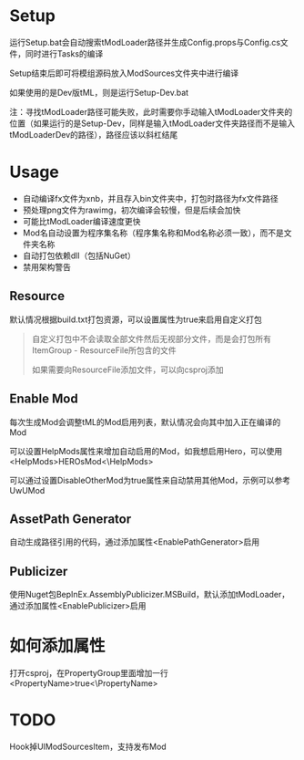 # Setup

运行Setup.bat会自动搜索tModLoader路径并生成Config.props与Config.cs文件，同时进行Tasks的编译

Setup结束后即可将模组源码放入ModSources文件夹中进行编译

如果使用的是Dev版tML，则是运行Setup-Dev.bat

注：寻找tModLoader路径可能失败，此时需要你手动输入tModLoader文件夹的位置（如果运行的是Setup-Dev，同样是输入tModLoader文件夹路径而不是输入tModLoaderDev的路径），路径应该以斜杠结尾

# Usage

-   自动编译fx文件为xnb，并且存入bin文件夹中，打包时路径为fx文件路径
-   预处理png文件为rawimg，初次编译会较慢，但是后续会加快
-   可能比tModLoader编译速度更快
-   Mod名自动设置为程序集名称（程序集名称和Mod名称必须一致），而不是文件夹名称
-   自动打包依赖dll（包括NuGet）
-   禁用架构警告

## Resource

默认情况根据build.txt打包资源，可以设置<IgnoreBuildFile>属性为true来启用自定义打包

>   自定义打包中不会读取全部文件然后无视部分文件，而是会打包所有ItemGroup - ResourceFile所包含的文件
>
>   如果需要向ResourceFile添加文件，可以向csproj添加<ResourceFile Include="" />

## Enable Mod

每次生成Mod会调整tML的Mod启用列表，默认情况会向其中加入正在编译的Mod

可以设置HelpMods属性来增加自动启用的Mod，如我想启用Hero，可以使用\<HelpMods\>HEROsMod\<\HelpMods\>

可以通过设置DisableOtherMod为true属性来自动禁用其他Mod，示例可以参考UwUMod

## AssetPath Generator

自动生成路径引用的代码，通过添加属性\<EnablePathGenerator\>启用

## Publicizer

使用Nuget包BepInEx.AssemblyPublicizer.MSBuild，默认添加tModLoader，通过添加属性\<EnablePublicizer\>启用



# 如何添加属性

打开csproj，在PropertyGroup里面增加一行 \<PropertyName\>true<\PropertyName\>

  # TODO

Hook掉UIModSourcesItem，支持发布Mod